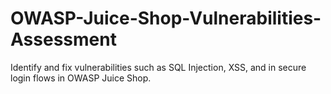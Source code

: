 # OWASP-Juice-Shop-Vulnerabilities-Assessment
Identify and fix vulnerabilities such as SQL Injection, XSS, and in secure login flows in OWASP Juice Shop.
